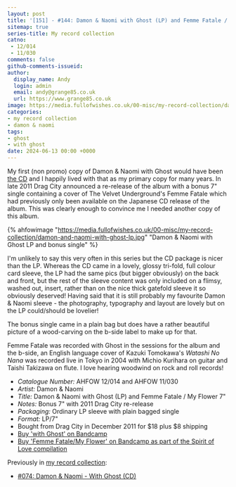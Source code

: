 ```yaml
---
layout: post
title: '[151] - #144: Damon & Naomi with Ghost (LP) and Femme Fatale / My Flower 7"'
sitemap: true
series-title: My record collection
catno: 
 - 12/014 
 - 11/030
comments: false
github-comments-issueid:
author:
  display_name: Andy
  login: admin
  email: andy@grange85.co.uk
  url: https://www.grange85.co.uk
image: https://media.fullofwishes.co.uk/00-misc/my-record-collection/damon-and-naomi-with-ghost-lp.jpg
categories:
- my record collection
- damon & naomi
tags:
- ghost
- with ghost
date: 2024-06-13 00:00 +0000
---
```

My first (non promo) copy of Damon & Naomi with Ghost would have been [the CD](/2023/10/02/my-record-collection-074-damon-naomi-with-ghost-cd/) and I happily lived with that as my primary copy for many years. In late 2011 Drag City announced a re-release of the album with a bonus 7" single containing a cover of The Velvet Underground's Femme Fatale which had previously only been available on the Japanese CD release of the album. This was clearly enough to convince me I needed another copy of this album.

{% ahfowimage "https://media.fullofwishes.co.uk/00-misc/my-record-collection/damon-and-naomi-with-ghost-lp.jpg" "Damon & Naomi with Ghost LP and bonus single" %}

I'm unlikely to say this very often in this series but the CD package is nicer than the LP. Whereas the CD came in a lovely, glossy tri-fold, full colour card sleeve, the LP had the same pics (but bigger obviously) on the back and front, but the rest of the sleeve content was only included on a flimsy, washed out, insert, rather than on the nice thick gatefold sleeve it so obviously deserved! Having said that it is still probably my favourite Damon & Naomi sleeve - the photography, typography and layout are lovely but on the LP could/should be lovelier!

The bonus single came in a plain bag but does have a rather beautiful picture of a wood-carving on the b-side label to make up for that.

Femme Fatale was recorded with Ghost in the sessions for the album and the b-side, an English language cover of Kazuki Tomokawa's _Watashi No Nana_ was recorded live in Tokyo in 2004 with Michio Kurihara on guitar and Taishi Takizawa on flute. I love hearing woodwind on rock and roll records!

 - *Catalogue Number:* AHFOW 12/014 and AHFOW 11/030
 - *Artist:* Damon & Naomi
 - *Title:* Damon & Naomi with Ghost (LP) and Femme Fatale / My Flower 7"
 - *Notes:* Bonus 7" with 2011 Drag City re-release
 - *Packaging:* Ordinary LP sleeve with plain bagged single 
 - *Format:* LP/7"
 - Bought from Drag City in December 2011 for $18 plus $8 shipping
 - [Buy 'with Ghost' on Bandcamp](https://damonandnaomi.bandcamp.com/album/damon-naomi-with-ghost)
 - [Buy 'Femme Fatale/My Flower' on Bandcamp as part of the Spirit of Love compilation](https://damonandnaomi.bandcamp.com/album/spirit-of-love-b-sides-bonuses-and-soundtracks)

Previously in [my record collection](/category/my-record-collection):
 - [#074: Damon & Naomi - With Ghost (CD)](/2023/10/02/my-record-collection-074-damon-naomi-with-ghost-cd/)
